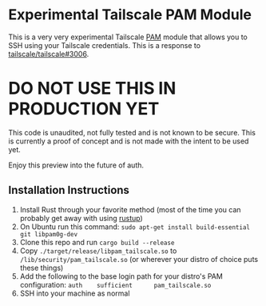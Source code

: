 # Experimental Tailscale PAM Module

This is a very very experimental Tailscale
[PAM](https://en.wikipedia.org/wiki/Linux_PAM) module that allows you to SSH
using your Tailscale credentials. This is a response to
[tailscale/tailscale#3006](https://github.com/tailscale/tailscale/issues/3006).

# <big> DO NOT USE THIS IN PRODUCTION YET </big>

This code is unaudited, not fully tested and is not known to be secure. This is
currently a proof of concept and is not made with the intent to be used yet.

Enjoy this preview into the future of auth.

## Installation Instructions

1. Install Rust through your favorite method (most of the time you can probably
   get away with using [rustup](https://rustup.rs/))
1. On Ubuntu run this command: `sudo apt-get install build-essential git libpam0g-dev`
1. Clone this repo and run `cargo build --release`
1. Copy `./target/release/libpam_tailscale.so` to
   `/lib/security/pam_tailscale.so` (or wherever your distro of choice puts
   these things)
1. Add the following to the base login path for your distro's PAM configuration:
   `auth    sufficient      pam_tailscale.so`
1. SSH into your machine as normal

